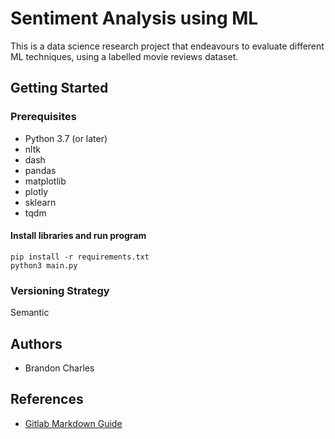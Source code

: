 # Sentiment Analysis using ML
This is a data science research project that endeavours to evaluate different ML techniques, using a labelled movie reviews dataset.

## Getting Started


### Prerequisites

* Python 3.7 (or later)
* nltk
* dash
* pandas
* matplotlib
* plotly
* sklearn
* tqdm


#### Install libraries and run program

```
pip install -r requirements.txt
python3 main.py
```



### Versioning Strategy
Semantic


## Authors

* Brandon Charles


## References
* [Gitlab Markdown Guide](https://docs.gitlab.com/ee/user/markdown.html)

